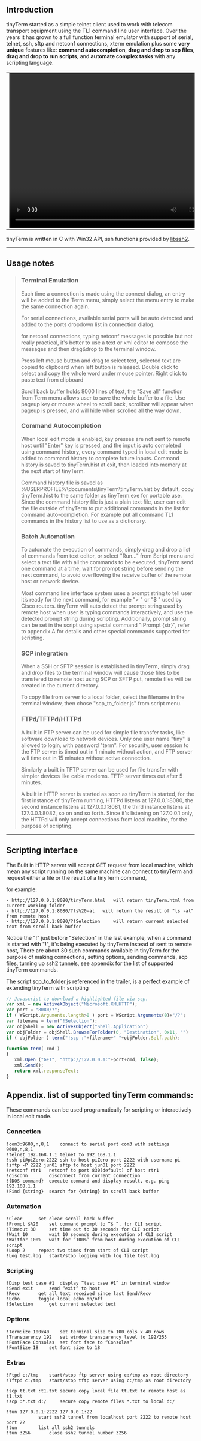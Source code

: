 ## Introduction

tinyTerm started as a simple telnet client used to work with telecom transport equipment using the TL1 command line user interface. Over the years it has grown to a full function terminal emulator with support of serial, telnet, ssh, sftp and netconf connections, xterm emulation plus some __very unique__ features like: **command autocompletion**, **drag and drop to scp files**, **drag and drop to run scripts**, and **automate complex tasks** with any scripting language. 
	
<table>
	<tr>
	    <td width="568">
		<video width="560" height="412" controls>
			<source src="tinyTerm.mp4" type="video/mp4">
			Your browser does not support the video tag.
		</video>
	    </td>
	    <td>
		<h4>Stable release: <a href="https://github.com/yongchaofan/tinyterm">1.2</a></h4>
		<h4>Appx package:<br/><a href="https://www.microsoft.com/store/apps/9NXGN9LJTL05">Microsoft Store</a></h4>
		<h4>Portable version:<br/>
	32-bit: <a href="https://github.com/yongchaofan/tinyTerm/releases/download/1.2/tinyTerm.exe">tinyTerm.exe</a><br/>
	64-bit: <a href="https://github.com/yongchaofan/tinyTerm/releases/download/1.2/tinyTerm64.exe">tinyTerm64.exe</a></h4>
		<h4>License: <a href="https://github.com/yongchaofan/tinyTerm/blob/master/LICENSE">GPL 3.0</a></h4>
	    </td>
	</tr>
</table>

tinyTerm is written in C with Win32 API, ssh functions provided by [libssh2](http://libssh2.org).

---

## Usage notes

> ### Terminal Emulation
> Each time a connection is made using the connect dialog, an entry will be added to the Term menu, simply select the menu entry to make the same connection again. 
> 
> For serial connections, available serial ports will be auto detected and added to the ports dropdown list in connection dialog.
> 
> for netconf connections, typing netconf messages is possible but not really practical, it's better to use a text or xml editor to compose the messages and then drag&drop to the terminal window. 
> 
> Press left mouse button and drag to select text, selected text are copied to clipboard when left button is released. Double click to select and copy the whole word under mouse pointer. Right click to paste text from clipboard
>
> Scroll back buffer holds 8000 lines of text, the "Save all" function from Term menu allows user to save the whole buffer to a file. Use pageup key or mouse wheel to scroll back, scrollbar will appear when pageup is pressed, and will hide when scrolled all the way down. 
> ### Command Autocompletion
> When local edit mode is enabled, key presses are not sent to remote host until "Enter" key is pressed, and the input is auto completed using command history, every command typed in local edit mode is added to command history to complete future inputs. Command history is saved to tinyTerm.hist at exit, then loaded into memory at the next start of tinyTerm. 
> 
> Command history file is saved as %USERPROFILE%\documents\tinyTerm\tinyTerm.hist by default, copy tinyTerm.hist to the same folder as tinyTerm.exe for portable use. Since the command history file is just a plain text file, user can edit the file outside of tinyTerm to put additional commands in the list for command auto-completion. For example put all command TL1 commands in the history list to use as a dictionary.
> 
> ### Batch Automation
> To automate the execution of commands, simply drag and drop a list of commands from text editor, or select "Run..." from Script menu and select a text file with all the commands to be executed, tinyTerm send one command at a time, wait for prompt string before sending the next command, to avoid overflowing the receive buffer of the remote host or network device. 
> 
> Most command line interface system uses a prompt string to tell user it’s ready for the next command, for example "> " or "$ " used by Cisco routers. tinyTerm will auto detect the prompt string used by remote host when user is typing commands interactively, and use the detected prompt string during scripting. Additionally, prompt string can be set in the script using special command "!Prompt {str}", refer to appendix A for details and other special commands supported for scripting. 
> 
> ### SCP integration
> When a SSH or SFTP session is established in tinyTerm, simply drag and drop files to the terminal window will cause those files to be transfered to remote host using SCP or SFTP put, remote files will be created in the current directory. 
> 
> To copy file from server to a local folder, select the filename in the terminal window, then chose "scp_to_folder.js" from script menu.
> 
> ### FTPd/TFTPd/HTTPd
> A built in FTP server can be used for simple file transfer tasks, like software download to network devices. Only one user name "tiny" is allowed to login, with password "term". For security, user session to the FTP server is timed out in 1 minute without action, and FTP server will time out in 15 minutes without active connection.
> 
> Similarly a built in TFTP server can be used for file transfer with simpler devices like cable modems. TFTP server times out after 5 minutes. 
> 
> A built in HTTP server is started as soon as tinyTerm is started, for the first instance of tinyTerm running, HTTPd listens at 127.0.0.1:8080, the second instance listens at 127.0.0.1:8081, the third instance listens at 127.0.0.1:8082, so on and so forth. Since it's listening on 127.0.0.1 only, the HTTPd will only accept connections from local machine, for the purpose of scripting. 
> 

___

## Scripting interface

The Built in HTTP server will accept GET request from local machine, which mean any script running on the same machine can connect to tinyTerm and request either a file or the result of a tinyTerm command, 

for example:

	- http://127.0.0.1:8080/tinyTerm.html	will return tinyTerm.html from current working folder
	- http://127.0.0.1:8080/?ls%20-al	will return the result of "ls -al" from remote host
	- http://127.0.0.1:8080/?!Selection 	will return current selected text from scroll back buffer
	
Notice the "!" just before "Selection" in the last example, when a command is started with "!", it's being executed by tinyTerm instead of sent to remote host, There are about 30 such commands available in tinyTerm for the purpose of making connections, setting options, sending commands, scp files, turning up ssh2 tunnels, see appendix for the list of supported tinyTerm commands.

The script scp_to_folder.js referenced in the trailer, is a perfect example of extending tinyTerm with scripting

```js
// Javascript to download a highlighted file via scp.
var xml = new ActiveXObject("Microsoft.XMLHTTP");
var port = "8080/?";
if ( WScript.Arguments.length>0 ) port = WScript.Arguments(0)+"/?";
var filename = term("!Selection");
var objShell = new ActiveXObject("Shell.Application")
var objFolder = objShell.BrowseForFolder(0, "Destination", 0x11, "")
if ( objFolder ) term("!scp :"+filename+" "+objFolder.Self.path);

function term( cmd )
{
   xml.Open ("GET", "http://127.0.0.1:"+port+cmd, false);
   xml.Send();
   return xml.responseText;
}
```



## Appendix. list of supported tinyTerm commands:
These commands can be used programatically for scripting or interactively in local edit mode.

### Connection
    !com3:9600,n,8,1	connect to serial port com3 with settings 9600,n,8,1
    !telnet 192.168.1.1	telnet to 192.168.1.1
    !ssh pi@piZero:2222	ssh to host piZero port 2222 with username pi
    !sftp -P 2222 jun01	sftp to host jun01 port 2222
    !netconf rtr1	netconf to port 830(default) of host rtr1
    !disconn		disconnect from current connection
    !{DOS command} 	execute command and display result, e.g. ping 192.168.1.1
    !Find {string} 	search for {string} in scroll back buffer

### Automation
    !Clear		set clear scroll back buffer
    !Prompt $%20	set command prompt to “$ “, for CLI script
    !Timeout 30		set time out to 30 seconds for CLI script
    !Wait 10		wait 10 seconds during execution of CLI script
    !Waitfor 100%	wait for “100%” from host during execution of CLI script
    !Loop 2		repeat two times from start of CLI script
    !Log test.log	start/stop logging with log file test.log

### Scripting
    !Disp test case #1	display “test case #1” in terminal window
    !Send exit		send “exit” to host
    !Recv		get all text received since last Send/Recv
    !Echo		toggle local echo on/off
    !Selection		get current selected text

### Options
    !TermSize 100x40	set terminal size to 100 cols x 40 rows
    !Transparency 192	set window transparency level to 192/255
    !FontFace Consolas	set font face to “Consolas”
    !FontSize 18	set font size to 18

### Extras
    !Ftpd c:/tmp	start/stop ftp server using c:/tmp as root directory
    !Tftpd c:/tmp	start/stop tftp server using c:/tmp as root directory

    !scp tt.txt :t1.txt	secure copy local file tt.txt to remote host as t1.txt
    !scp :*.txt d:/ 	secure copy remote files *.txt to local d:/

    !tun 127.0.0.1:2222 127.0.0.1:22 
    			start ssh2 tunnel from localhost port 2222 to remote host port 22
    !tun		list all ssh2 tunnels 
    !tun 3256		close ssh2 tunnel number 3256
